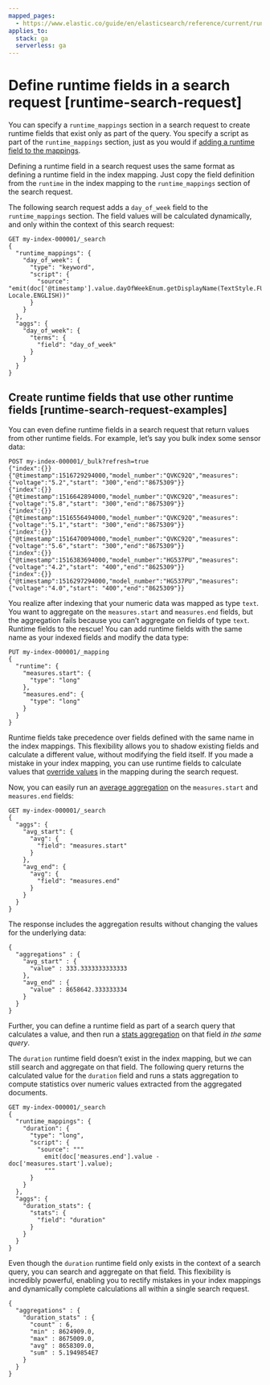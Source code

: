```yaml
---
mapped_pages:
  - https://www.elastic.co/guide/en/elasticsearch/reference/current/runtime-search-request.html
applies_to:
  stack: ga
  serverless: ga
---
```


# Define runtime fields in a search request [runtime-search-request]

You can specify a `runtime_mappings` section in a search request to create runtime fields that exist only as part of the query. You specify a script as part of the `runtime_mappings` section, just as you would if [adding a runtime field to the mappings](map-runtime-field.md).

Defining a runtime field in a search request uses the same format as defining a runtime field in the index mapping. Just copy the field definition from the `runtime` in the index mapping to the `runtime_mappings` section of the search request.

The following search request adds a `day_of_week` field to the `runtime_mappings` section. The field values will be calculated dynamically, and only within the context of this search request:

```console
GET my-index-000001/_search
{
  "runtime_mappings": {
    "day_of_week": {
      "type": "keyword",
      "script": {
        "source": "emit(doc['@timestamp'].value.dayOfWeekEnum.getDisplayName(TextStyle.FULL, Locale.ENGLISH))"
      }
    }
  },
  "aggs": {
    "day_of_week": {
      "terms": {
        "field": "day_of_week"
      }
    }
  }
}
```


## Create runtime fields that use other runtime fields [runtime-search-request-examples] 

You can even define runtime fields in a search request that return values from other runtime fields. For example, let’s say you bulk index some sensor data:

```console
POST my-index-000001/_bulk?refresh=true
{"index":{}}
{"@timestamp":1516729294000,"model_number":"QVKC92Q","measures":{"voltage":"5.2","start": "300","end":"8675309"}}
{"index":{}}
{"@timestamp":1516642894000,"model_number":"QVKC92Q","measures":{"voltage":"5.8","start": "300","end":"8675309"}}
{"index":{}}
{"@timestamp":1516556494000,"model_number":"QVKC92Q","measures":{"voltage":"5.1","start": "300","end":"8675309"}}
{"index":{}}
{"@timestamp":1516470094000,"model_number":"QVKC92Q","measures":{"voltage":"5.6","start": "300","end":"8675309"}}
{"index":{}}
{"@timestamp":1516383694000,"model_number":"HG537PU","measures":{"voltage":"4.2","start": "400","end":"8625309"}}
{"index":{}}
{"@timestamp":1516297294000,"model_number":"HG537PU","measures":{"voltage":"4.0","start": "400","end":"8625309"}}
```

You realize after indexing that your numeric data was mapped as type `text`. You want to aggregate on the `measures.start` and `measures.end` fields, but the aggregation fails because you can’t aggregate on fields of type `text`. Runtime fields to the rescue! You can add runtime fields with the same name as your indexed fields and modify the data type:

```console
PUT my-index-000001/_mapping
{
  "runtime": {
    "measures.start": {
      "type": "long"
    },
    "measures.end": {
      "type": "long"
    }
  }
}
```

Runtime fields take precedence over fields defined with the same name in the index mappings. This flexibility allows you to shadow existing fields and calculate a different value, without modifying the field itself. If you made a mistake in your index mapping, you can use runtime fields to calculate values that [override values](override-field-values-at-query-time.md) in the mapping during the search request.

Now, you can easily run an [average aggregation](elasticsearch://docs/reference/data-analysis/aggregations/search-aggregations-metrics-avg-aggregation.md) on the `measures.start` and `measures.end` fields:

```console
GET my-index-000001/_search
{
  "aggs": {
    "avg_start": {
      "avg": {
        "field": "measures.start"
      }
    },
    "avg_end": {
      "avg": {
        "field": "measures.end"
      }
    }
  }
}
```

The response includes the aggregation results without changing the values for the underlying data:

```console-result
{
  "aggregations" : {
    "avg_start" : {
      "value" : 333.3333333333333
    },
    "avg_end" : {
      "value" : 8658642.333333334
    }
  }
}
```

Further, you can define a runtime field as part of a search query that calculates a value, and then run a [stats aggregation](elasticsearch://docs/reference/data-analysis/aggregations/search-aggregations-metrics-stats-aggregation.md) on that field *in the same query*.

The `duration` runtime field doesn’t exist in the index mapping, but we can still search and aggregate on that field. The following query returns the calculated value for the `duration` field and runs a stats aggregation to compute statistics over numeric values extracted from the aggregated documents.

```console
GET my-index-000001/_search
{
  "runtime_mappings": {
    "duration": {
      "type": "long",
      "script": {
        "source": """
          emit(doc['measures.end'].value - doc['measures.start'].value);
          """
      }
    }
  },
  "aggs": {
    "duration_stats": {
      "stats": {
        "field": "duration"
      }
    }
  }
}
```

Even though the `duration` runtime field only exists in the context of a search query, you can search and aggregate on that field. This flexibility is incredibly powerful, enabling you to rectify mistakes in your index mappings and dynamically complete calculations all within a single search request.

```console-result
{
  "aggregations" : {
    "duration_stats" : {
      "count" : 6,
      "min" : 8624909.0,
      "max" : 8675009.0,
      "avg" : 8658309.0,
      "sum" : 5.1949854E7
    }
  }
}
```

